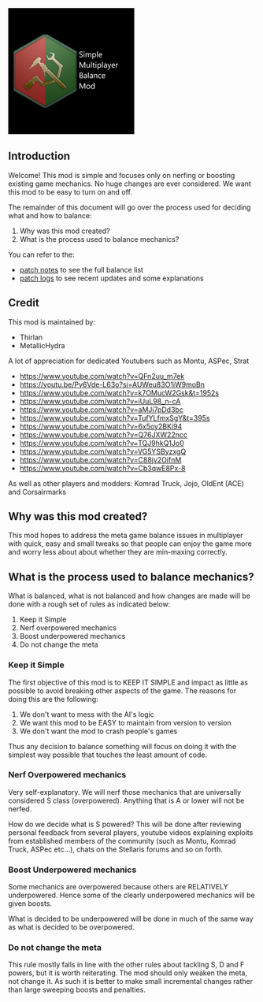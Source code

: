<img src="thumbnail.png" width="256" />

## Introduction
Welcome! This mod is simple and focuses only on nerfing or boosting existing game mechanics. No huge changes are ever considered. We want this mod to be easy to turn on and off.

The remainder of this document will go over the process used for deciding what and how to balance:

1. Why was this mod created?
2. What is the process used to balance mechanics?

You can refer to the:
 * [patch notes](patch_notes.md) to see the full balance list
 * [patch logs](patch_logs.md) to see recent updates and some explanations

## Credit

This mod is maintained by:
 * Thirlan
 * MetallicHydra

A lot of appreciation for dedicated Youtubers such as Montu, ASPec, Strat

* https://www.youtube.com/watch?v=QFn2uu_m7ek
* https://youtu.be/Py6Vde-L63o?si=AUWeu83O1iW9moBn
* https://www.youtube.com/watch?v=k7OMucW2Gsk&t=1952s
* https://www.youtube.com/watch?v=iUuL98_n-cA
* https://www.youtube.com/watch?v=aMJi7pDd3bc
* https://www.youtube.com/watch?v=TufYLfmxSgY&t=395s
* https://www.youtube.com/watch?v=6x5oy2BKi94
* https://www.youtube.com/watch?v=Q76JXW22ncc
* https://www.youtube.com/watch?v=TQJ9hkQ1Jo0
* https://www.youtube.com/watch?v=VG5YSByzxgQ
* https://www.youtube.com/watch?v=C88jv2OifnM
* https://www.youtube.com/watch?v=Cb3qwE8Px-8

As well as other players and modders: Komrad Truck, Jojo, OldEnt (ACE) and Corsairmarks

## Why was this mod created?
This mod hopes to address the meta game balance issues in multiplayer with quick, easy and small tweaks so that people can enjoy the game more and worry less about about whether they are min-maxing correctly.

## What is the process used to balance mechanics?

What is balanced, what is not balanced and how changes are made will be done with a rough set of rules as indicated below:

1. Keep it Simple
2. Nerf overpowered mechanics
3. Boost underpowered mechanics
4. Do not change the meta

### Keep it Simple
The first objective of this mod is to KEEP IT SIMPLE and impact as little as possible to avoid breaking other aspects of the game. The reasons for doing this are the following:

1. We don't want to mess with the AI's logic
2. We want this mod to be EASY to maintain from version to version
3. We don't want the mod to crash people's games

Thus any decision to balance something will focus on doing it with the simplest way possible that touches the least amount of code.

### Nerf Overpowered mechanics
Very self-explanatory. We will nerf those mechanics that are universally considered S class (overpowered). Anything that is A or lower will not be nerfed. 

How do we decide what is S powered? This will be done after reviewing personal feedback from several players, youtube videos explaining exploits from established members of the community (such as Montu, Komrad Truck, ASPec etc...), chats on the Stellaris forums and so on forth.

### Boost Underpowered mechanics
Some mechanics are overpowered because others are RELATIVELY underpowered. Hence some of the clearly underpowered mechanics will be given boosts.

What is decided to be underpowered will be done in much of the same way as what is decided to be overpowered.

### Do not change the meta
This rule mostly falls in line with the other rules about tackling S, D and F powers, but it is worth reiterating. The mod should only weaken the meta, not change it. As such it is better to make small incremental changes rather than large sweeping boosts and penalties.
